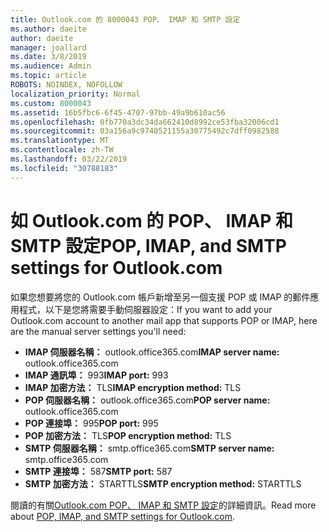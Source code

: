 ```yaml
---
title: Outlook.com 的 8000043 POP、 IMAP 和 SMTP 設定
ms.author: daeite
author: daeite
manager: joallard
ms.date: 3/8/2019
ms.audience: Admin
ms.topic: article
ROBOTS: NOINDEX, NOFOLLOW
localization_priority: Normal
ms.custom: 8000043
ms.assetid: 16b5fbc6-6f45-4707-97bb-49a9b610ac56
ms.openlocfilehash: 0fb770a3dc34da662410d8992ce53fba32006cd1
ms.sourcegitcommit: 03a156a9c9740521155a30775492c7dff0982588
ms.translationtype: MT
ms.contentlocale: zh-TW
ms.lasthandoff: 03/22/2019
ms.locfileid: "30788183"
---
```

# <a name="pop-imap-and-smtp-settings-for-outlookcom"></a><span data-ttu-id="50a9c-102">如 Outlook.com 的 POP、 IMAP 和 SMTP 設定</span><span class="sxs-lookup"><span data-stu-id="50a9c-102">POP, IMAP, and SMTP settings for Outlook.com</span></span>

<span data-ttu-id="50a9c-103">如果您想要將您的 Outlook.com 帳戶新增至另一個支援 POP 或 IMAP 的郵件應用程式，以下是您將需要手動伺服器設定：</span><span class="sxs-lookup"><span data-stu-id="50a9c-103">If you want to add your Outlook.com account to another mail app that supports POP or IMAP, here are the manual server settings you'll need:</span></span>
  
- <span data-ttu-id="50a9c-104">**IMAP 伺服器名稱：** outlook.office365.com</span><span class="sxs-lookup"><span data-stu-id="50a9c-104">**IMAP server name:** outlook.office365.com</span></span> 
- <span data-ttu-id="50a9c-105">**IMAP 通訊埠：** 993</span><span class="sxs-lookup"><span data-stu-id="50a9c-105">**IMAP port:** 993</span></span>   
- <span data-ttu-id="50a9c-106">**IMAP 加密方法：** TLS</span><span class="sxs-lookup"><span data-stu-id="50a9c-106">**IMAP encryption method:** TLS</span></span>   
- <span data-ttu-id="50a9c-107">**POP 伺服器名稱：** outlook.office365.com</span><span class="sxs-lookup"><span data-stu-id="50a9c-107">**POP server name:** outlook.office365.com</span></span>  
- <span data-ttu-id="50a9c-108">**POP 連接埠：** 995</span><span class="sxs-lookup"><span data-stu-id="50a9c-108">**POP port:** 995</span></span>  
- <span data-ttu-id="50a9c-109">**POP 加密方法：** TLS</span><span class="sxs-lookup"><span data-stu-id="50a9c-109">**POP encryption method:** TLS</span></span>  
- <span data-ttu-id="50a9c-110">**SMTP 伺服器名稱：** smtp.office365.com</span><span class="sxs-lookup"><span data-stu-id="50a9c-110">**SMTP server name:** smtp.office365.com</span></span> 
- <span data-ttu-id="50a9c-111">**SMTP 連接埠：** 587</span><span class="sxs-lookup"><span data-stu-id="50a9c-111">**SMTP port:** 587</span></span> 
- <span data-ttu-id="50a9c-112">**SMTP 加密方法：** STARTTLS</span><span class="sxs-lookup"><span data-stu-id="50a9c-112">**SMTP encryption method:** STARTTLS</span></span> 

<span data-ttu-id="50a9c-113">閱讀的有關[Outlook.com POP、 IMAP 和 SMTP 設定](https://go.microsoft.com/fwlink/p/?linkid=2001402&amp;clcid=0x409)的詳細資訊。</span><span class="sxs-lookup"><span data-stu-id="50a9c-113">Read more about [POP, IMAP, and SMTP settings for Outlook.com](https://go.microsoft.com/fwlink/p/?linkid=2001402&amp;clcid=0x409).</span></span>